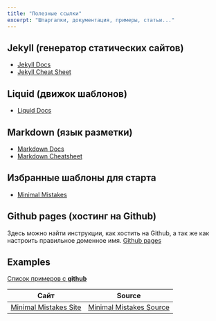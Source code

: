 ```yaml
---
title: "Полезные ссылки"
excerpt: "Шпаргалки, документация, примеры, статьи..."
---
```


## Jekyll (генератор статических сайтов)
* [Jekyll Docs](https://jekyllrb.com/docs/home/)
* [Jekyll Cheat Sheet](https://learn.cloudcannon.com/jekyll-cheat-sheet/)

## Liquid (движок шаблонов)
* [Liquid Docs](https://shopify.github.io/liquid/)

## Markdown (язык разметки)
* [Markdown Docs](https://daringfireball.net/projects/markdown/syntax)
* [Markdown Cheatsheet](https://github.com/adam-p/markdown-here/wiki/Markdown-Cheatsheet)

## Избранные шаблоны для старта
* [Minimal Mistakes](https://mmistakes.github.io/minimal-mistakes/docs/quick-start-guide/)

## Github pages (хостинг на Github)
Здесь можно найти инструкции, как хостить на Github, а так же как настроить правильное доменное имя.
[Github pages](https://pages.github.com/)

## Examples

[Список примеров с **github**](https://github.com/collections/github-pages-examples)

| Сайт        | Source           |
|----|----|
| [Minimal Mistakes Site](https://mmistakes.github.io/minimal-mistakes/)	| [Minimal Mistakes Source](https://github.com/mmistakes/minimal-mistakes/tree/master/docs) |

